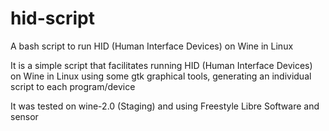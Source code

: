 # hid-script
A bash script to run HID (Human Interface Devices) on Wine in Linux

It is a simple script that facilitates running HID (Human Interface Devices) on Wine in Linux using some gtk graphical tools, generating an individual script to each program/device

It was tested on wine-2.0 (Staging) and using Freestyle Libre Software and sensor
